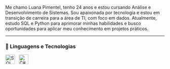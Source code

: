 Me chamo Luana Pimentel, tenho 24 anos e estou cursando Análise e Desenvolvimento de Sistemas. Sou apaixonada por tecnologia e estou em transição de carreira para a área de TI, com foco em dados. Atualmente, estudo SQL e Python para aprimorar minhas habilidades e busco oportunidades para aplicar meu conhecimento em projetos práticos.

---

### 🤖 Linguagens e Tecnologias

<img 
    align="left" 
    alt="SQL"
    title="SQL" 
    width="30px" 
    style="padding-right: 10px;" 
    src="https://cdn.jsdelivr.net/gh/devicons/devicon@latest/icons/mysql/mysql-original.svg" 
/>
<img 
    align="left" 
    alt="C#" 
    title="C#"
    width="30px" 
    style="padding-right: 10px;" 
    src="https://cdn.jsdelivr.net/gh/devicons/devicon@latest/icons/csharp/csharp-original.svg" 
/>

<br/>
<br/>
